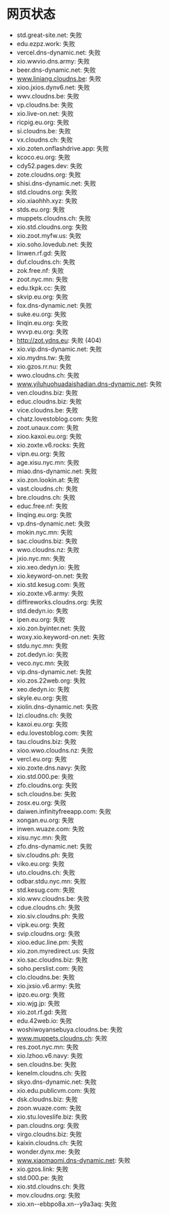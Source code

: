 # 网页状态
- std.great-site.net: 失败
- edu.ezpz.work: 失败
- vercel.dns-dynamic.net: 失败
- xio.wwvio.dns.army: 失败
- beer.dns-dynamic.net: 失败
- www.liniang.cloudns.be: 失败
- xioo.jxios.dynv6.net: 失败
- wwv.cloudns.be: 失败
- vp.cloudns.be: 失败
- xio.live-on.net: 失败
- ricpig.eu.org: 失败
- si.cloudns.be: 失败
- vx.cloudns.ch: 失败
- xio.zoten.onflashdrive.app: 失败
- kcoco.eu.org: 失败
- cdy52.pages.dev: 失败
- zote.cloudns.org: 失败
- shisi.dns-dynamic.net: 失败
- std.cloudns.org: 失败
- xio.xiaohhh.xyz: 失败
- stds.eu.org: 失败
- muppets.cloudns.ch: 失败
- xio.std.cloudns.org: 失败
- xio.zoot.myfw.us: 失败
- xio.soho.lovedub.net: 失败
- linwen.rf.gd: 失败
- duf.cloudns.ch: 失败
- zok.free.nf: 失败
- zoot.nyc.mn: 失败
- edu.tkpk.cc: 失败
- skvip.eu.org: 失败
- fox.dns-dynamic.net: 失败
- suke.eu.org: 失败
- linqin.eu.org: 失败
- wvvp.eu.org: 失败
- http://zot.ydns.eu: 失败 (404)
- xio.vip.dns-dynamic.net: 失败
- xio.mydns.tw: 失败
- xio.gzos.rr.nu: 失败
- wwo.cloudns.ch: 失败
- www.yiluhuohuadaishadian.dns-dynamic.net: 失败
- ven.cloudns.biz: 失败
- educ.cloudns.biz: 失败
- vice.cloudns.be: 失败
- chatz.lovestoblog.com: 失败
- zoot.unaux.com: 失败
- xioo.kaxoi.eu.org: 失败
- xio.zoxte.v6.rocks: 失败
- vipn.eu.org: 失败
- age.xisu.nyc.mn: 失败
- miao.dns-dynamic.net: 失败
- xio.zon.lookin.at: 失败
- vast.cloudns.ch: 失败
- bre.cloudns.ch: 失败
- educ.free.nf: 失败
- linqing.eu.org: 失败
- vp.dns-dynamic.net: 失败
- mokin.nyc.mn: 失败
- sac.cloudns.biz: 失败
- wwo.cloudns.nz: 失败
- jxio.nyc.mn: 失败
- xio.xeo.dedyn.io: 失败
- xio.keyword-on.net: 失败
- xio.std.kesug.com: 失败
- xio.zoxte.v6.army: 失败
- diffireworks.cloudns.org: 失败
- std.dedyn.io: 失败
- ipen.eu.org: 失败
- xio.zon.byinter.net: 失败
- woxy.xio.keyword-on.net: 失败
- stdu.nyc.mn: 失败
- zot.dedyn.io: 失败
- veco.nyc.mn: 失败
- vip.dns-dynamic.net: 失败
- xio.zos.22web.org: 失败
- xeo.dedyn.io: 失败
- skyle.eu.org: 失败
- xiolin.dns-dynamic.net: 失败
- lzi.cloudns.ch: 失败
- kaxoi.eu.org: 失败
- edu.lovestoblog.com: 失败
- tau.cloudns.biz: 失败
- xioo.wwo.cloudns.nz: 失败
- vercl.eu.org: 失败
- xio.zoxte.dns.navy: 失败
- xio.std.000.pe: 失败
- zfo.cloudns.org: 失败
- sch.cloudns.be: 失败
- zosx.eu.org: 失败
- daiwen.infinityfreeapp.com: 失败
- xongan.eu.org: 失败
- inwen.wuaze.com: 失败
- xisu.nyc.mn: 失败
- zfo.dns-dynamic.net: 失败
- siv.cloudns.ph: 失败
- viko.eu.org: 失败
- uto.cloudns.ch: 失败
- odbar.stdu.nyc.mn: 失败
- std.kesug.com: 失败
- xio.wwv.cloudns.be: 失败
- cdue.cloudns.ch: 失败
- xio.siv.cloudns.ph: 失败
- vipk.eu.org: 失败
- svip.cloudns.org: 失败
- xioo.educ.line.pm: 失败
- xio.zon.myredirect.us: 失败
- xio.sac.cloudns.biz: 失败
- soho.perslist.com: 失败
- clo.cloudns.be: 失败
- xio.jxsio.v6.army: 失败
- ipzo.eu.org: 失败
- xio.wjg.jp: 失败
- xio.zot.rf.gd: 失败
- edu.42web.io: 失败
- woshiwoyansebuya.cloudns.be: 失败
- www.muppets.cloudns.ch: 失败
- res.zoot.nyc.mn: 失败
- xio.lzhoo.v6.navy: 失败
- sen.cloudns.be: 失败
- kenelm.cloudns.ch: 失败
- skyo.dns-dynamic.net: 失败
- xio.edu.publicvm.com: 失败
- dsk.cloudns.biz: 失败
- zoon.wuaze.com: 失败
- xio.stu.loveslife.biz: 失败
- pan.cloudns.org: 失败
- virgo.cloudns.biz: 失败
- kaixin.cloudns.ch: 失败
- wonder.dynx.me: 失败
- www.xiaomaomi.dns-dynamic.net: 失败
- xio.gzos.link: 失败
- std.000.pe: 失败
- xio.std.cloudns.ch: 失败
- mov.cloudns.org: 失败
- xio.xn--ebbpo8a.xn--y9a3aq: 失败
